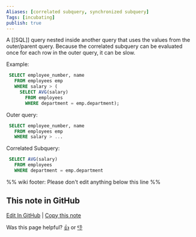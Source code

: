 ```yaml
---
Aliases: [correlated subquery, synchronized subquery]
Tags: [incubating]
publish: true
---
```


A [[SQL]] query nested inside another query that uses the values from the outer/parent query. Because the correlated subquery can be evaluated once for each row in the outer query, it can be slow.

Example:
```sql
 SELECT employee_number, name
   FROM employees emp
   WHERE salary > (
     SELECT AVG(salary)
       FROM employees
       WHERE department = emp.department);
```

Outer query:
```sql
 SELECT employee_number, name
   FROM employees emp
   WHERE salary > ...
```

Correlated Subquery:
```sql
 SELECT AVG(salary)
   FROM employees
   WHERE department = emp.department
```

%% wiki footer: Please don't edit anything below this line %%

## This note in GitHub

<span class="git-footer">[Edit In GitHub](https://github.dev/data-engineering-community/data-engineering-wiki/blob/main/Concepts/Correlated%20Subquery.md "git-hub-edit-note") | [Copy this note](https://raw.githubusercontent.com/data-engineering-community/data-engineering-wiki/main/Concepts/Correlated%20Subquery.md "git-hub-copy-note")</span>

<span class="git-footer">Was this page helpful?
[👍](https://tally.so/r/3jZ8D4?rating=Yes&url=https://dataengineering.wiki/Concepts/Correlated+Subquery) or [👎](https://tally.so/r/3jZ8D4?rating=No&url=https://dataengineering.wiki/Concepts/Correlated+Subquery)</span>
